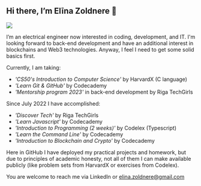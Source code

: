 ## Hi there, I’m Elīna Zoldnere 👋 ##
 <a href="https://www.linkedin.com/in/el%C4%ABna-zoldnere-348738197/">
    <img src="https://img.shields.io/badge/linkedin-%230077B5.svg?&style=for-the-badge&logo=linkedin&logoColor=white" />
 </a>

I’m an electrical engineer now interested in coding, development, and IT. I'm looking forward to back-end development and have an additional interest in blockchains and Web3 technologies. Anyway, I feel I need to get some solid basics first.

Currently, I am taking:
  - *'CS50's Introduction to Computer Science'* by HarvardX (C language)
  - *'Learn Git & GitHub'* by Codecademy
  - *'Mentorship program 2023'* in back-end development by Riga TechGirls
  
 Since July 2022 I have accomplished:
  - *'Discover Tech'* by Riga TechGirls
  - *'Learn Javascript'* by Codecademy
  - *'Introduction to Programming (2 weeks)'* by Codelex (Typescript)
  - *'Learn the Command Line'* by Codecademy
  - *'Introduction to Blockchain and Crypto'* by Codecademy
  
 Here in GitHub I have deployed my practical projects and homework, but due to principles of academic honesty, not all of them I can make available publicly (like problem sets from HarvardX or exercises from Codelex).
  
 You are welcome to reach me via LinkedIn or elina.zoldnere@gmail.com
